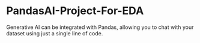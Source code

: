 # PandasAI-Project-For-EDA
Generative AI can be integrated with Pandas, allowing you to chat with your dataset using just a single line of code.
